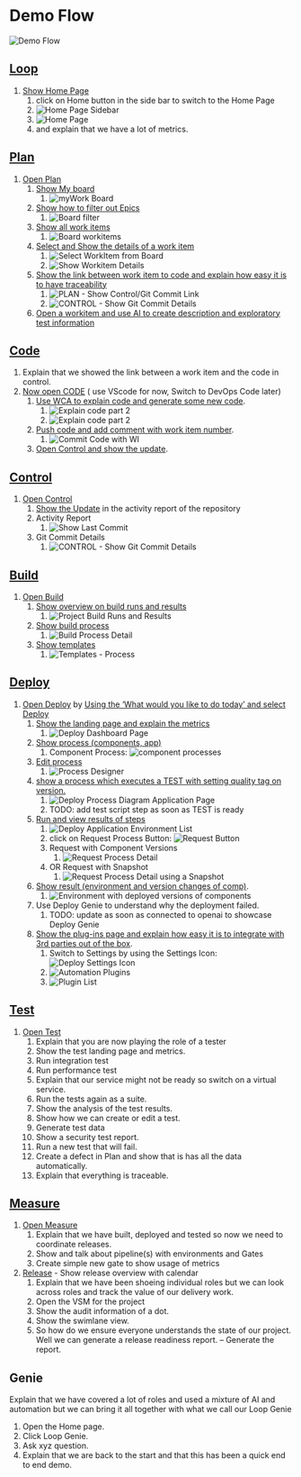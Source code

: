 # Demo Flow

![Demo Flow](media/demoflow.png)

## [Loop](introduction/index.md)

1. [Show Home Page](introduction/index.md#the-home-page)
    1. click on Home button in the side bar to switch to the Home Page
    2. ![Home Page Sidebar](introduction/media/Loop_Home_Page_SideBar.png)
    3. ![Home Page](introduction/media/Loop_Home_Page.png)
    4. and explain that we have a lot of metrics.

## [Plan](plan/index.md)

1. [Open Plan](plan/index.md#how-to-switch-to-plan-from-home-page)
    1. [Show My board](plan/boards/index.md#project-board)
        1. ![myWork Board](plan/boards/media/Plan_ProjectBoard_myBoard.png)
    2. [Show how to filter out Epics](plan/boards/index.md#filter-epics)
        1. ![Board filter](plan/boards/media/Plan_ProjectBoard_Filterbar.png)
    3. [Show all work items](plan/boards/index.md#work-items)
        1. ![Board workitems](plan/boards/media/Plan_ProjectBoard_WorkItems.png)
    4. [Select and Show the details of a work item](plan/boards/index.md#select-workitem)
        1. ![Select WorkItem from Board](plan/boards/media/PLAN_Boards_SelectWI.png)
        2. ![Show Workitem Details](plan/boards/media/PLAN_Board_ShowWI_Detail.png)
    5. [Show the link between work item to code and explain how easy it is to have traceability](plan/boards/index.md#show-commit)
        1. ![PLAN - Show Control/Git Commit Link](plan/media/PLAN_Show_GitCommit.png)
        2. ![CONTROL - Show Git Commit Details](control/media/CONTROL_ShowGitCommit.png)
    6. [Open a workitem and use AI to create description and exploratory test information](plan/boards/index.md#use-ai-in-workitem)

## [Code](code/index.md)

1. Explain that we showed the link between a work item and the code in control.
2. [Now open CODE](code/index.md#how-to-switch-to-code-from-home-page) ( use VScode for now, Switch to DevOps Code later)
    1. [Use WCA to explain code and generate some new code](code/index.md#watsonx-code-assistant).
        1. ![Explain code part 2](code/media/CODE_WCAx_Explain1.png)
        2. ![Explain code part 2](code/media/CODE_WCAx_Explain2.png)
    2. [Push code and add comment with work item number](code/index.md#commit-code-with-wi).
        1. ![Commit Code with WI](code/media/CODE_CommitWithWI.png)
    3. [Open Control and show the update](#control).

## [Control](control/index.md)

1. [Open Control](control/index.md#how-to-switch-to-control-from-home-page)
    1. [Show the Update](control/index.md#show-activity-report) in the activity report of the repository
    2. Activity Report
        1. ![Show Last Commit](control/media/CONTROL_ShowLastCommit.png)
    3. Git Commit Details
        1. ![CONTROL - Show Git Commit Details](control/media/CONTROL_ShowGitCommit.png)

## [Build](build/index.md)

1. [Open Build](build/index.md#how-to-switch-to-build-from-home-page)
    1. [Show overview on build runs and results](build/index.md#build-project-runs)
        1. ![Project Build Runs and Results](build/media/BUILD_Process_Runs_results.png)
    2. [Show build process](build/index.md#build-process-detail)
        1. ![Build Process Detail](build/media/BUILD_Process_Runs_Details.png)
    3. [Show templates](build/index.md#templates)
        1. ![Templates - Process](build/media/BUILD_Template_Process.png)

## [Deploy](deploy/index.md)

1. [Open Deploy](deploy/index.md#how-to-switch-to-deploy-from-home-page) by [Using the ‘What would you like to do today’ and select Deploy](deploy/index.md#what-would-you-like-to-do-today)
    1. [Show the landing page and explain the metrics](deploy/index.md#deploy-landing-page)
        1. ![Deploy Dashboard Page](deploy/media/dashboard.png)
    2. [Show process (components, app)](deploy/index.md#processes)
        1. Component Process: ![component processes](deploy/media/DEPLOY_Component_Processlist_withentries.png)
    3. [Edit process](deploy/index.md#process-designer)
        1. ![Process Designer](deploy/media/DEPLOY_Component_ProcessEditor.png)
    4. [show a process which executes a TEST with setting quality tag on version.](deploy/index.md#adding-version-statuses)
        1. ![Deploy Process Diagram Application Page](deploy/media/DEPLOY_Component_Process_Final.png)
        2. TODO: add test script step as soon as TEST is ready
    5. [Run and view results of steps](deploy/index.md#run-a-deployment)
        1. ![Deploy Application Environment List](deploy/media/DEPLOY_Application_Environmentlist.png)
        2. click on Request Process Button: ![Request Button](deploy/media/DEPLOY_Application_RequestProcess.png)
        3. Request with Component Versions
            1. ![Request Process Detail](deploy/media/DEPLOY_Application_RequestProcess_withcomponents.png)
        4. OR Request with Snapshot
            1. ![Request Process Detail using a Snapshot](deploy/media/DEPLOY_Application_RequestProcess_withsnapshot.png)
    6. [Show result (environment and version changes of comp)](deploy/index.md#result-of-run).
        1. ![Environment with deployed versions of components](deploy/media/DEPLOY_Application_EnvironmentResultVersions.png)
    7. Use Deploy Genie to understand why the deployment failed.
        1. TODO: update as soon as connected to openai to showcase Deploy Genie
    8. [Show the plug-ins page and explain how easy it is to integrate with 3rd parties out of the box](deploy/index.md#settings).
        1. Switch to Settings by using the Settings Icon: ![Deploy Settings Icon](deploy/media/DEPLOY_SettingsIcon.png)
        2. ![Automation Plugins](deploy/media/DEPLOY_Settings_AutomationSection.png)
        3. ![Plugin List](deploy/media/DEPLOY_PluginsList.png)

## [Test](test/index.md)

1. [Open Test](test/index.md#how-to-switch-to-test-from-home-page)
    1. Explain that you are now playing the role of a tester
    2. Show the test landing page and metrics.
    3. Run integration test
    4. Run performance test
    5. Explain that our service might not be ready so switch on a virtual service.
    6. Run the tests again as a suite.
    7. Show the analysis of the test results.
    8. Show how we can create or edit a test.
    9. Generate test data
    10. Show a security test report.
    11. Run a new test that will fail.
    12. Create a defect in Plan and show that is has all the data automatically.
    13. Explain that everything is traceable.

## [Measure](measure/index.md)

1. [Open Measure](measure/index.md#how-to-switch-to-measure-from-home-page)
    1. Explain that we have built, deployed and tested so now we need to coordinate releases.
    2. Show and talk about pipeline(s) with environments and Gates
    3. Create simple new gate to show usage of metrics
2. [Release](release/index.md) - Show release overview with calendar
    1. Explain that we have been shoeing individual roles but we can look across roles and track the value of our delivery work.
    2. Open the VSM for the project
    3. Show the audit information of a dot.
    4. Show the swimlane view.
    5. So how do we ensure everyone understands the state of our project.  Well we can generate a release readiness report. – Generate the report.

## Genie

Explain that we have covered a lot of roles and used a mixture of AI and automation but we can bring it all together with what we call our Loop Genie

1. Open the Home page.
2. Click Loop Genie.
3. Ask xyz question.
4. Explain that we are back to the start and that this has been a quick end to end demo.
